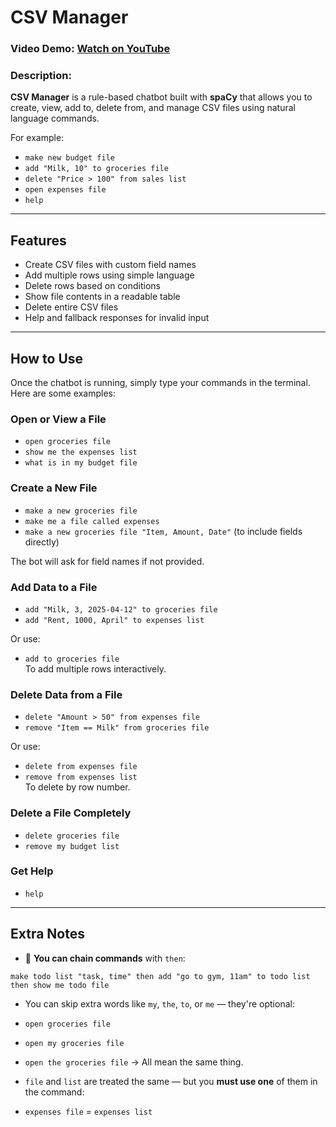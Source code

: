 # CSV Manager

### Video Demo: [Watch on YouTube](https://youtu.be/ncG8kf0L3Qg)

### Description:
**CSV Manager** is a rule-based chatbot built with **spaCy** that allows you to create, view, add to, delete from, and manage CSV files using natural language commands.

For example:
- `make new budget file`
- `add "Milk, 10" to groceries file`
- `delete "Price > 100" from sales list`
- `open expenses file`
- `help`

---

## Features

- Create CSV files with custom field names
- Add multiple rows using simple language
- Delete rows based on conditions
- Show file contents in a readable table
- Delete entire CSV files
- Help and fallback responses for invalid input

---

## How to Use

Once the chatbot is running, simply type your commands in the terminal. Here are some examples:

### Open or View a File
- `open groceries file`
- `show me the expenses list`
- `what is in my budget file`

### Create a New File
- `make a new groceries file`
- `make me a file called expenses`
- `make a new groceries file "Item, Amount, Date"` (to include fields directly)

The bot will ask for field names if not provided.

### Add Data to a File
- `add "Milk, 3, 2025-04-12" to groceries file`
- `add "Rent, 1000, April" to expenses list`

Or use:
- `add to groceries file`  
To add multiple rows interactively.

### Delete Data from a File
- `delete "Amount > 50" from expenses file`
- `remove "Item == Milk" from groceries file`

Or use:
- `delete from expenses file`  
- `remove from expenses list`  
To delete by row number.

### Delete a File Completely
- `delete groceries file`
- `remove my budget list`

### Get Help
- `help`

---

## Extra Notes

- 🔗 **You can chain commands** with `then`:

`make todo list "task, time" then add "go to gym, 11am" to todo list then show me todo file`


-  You can skip extra words like `my`, `the`, `to`, or `me` — they're optional:
- `open groceries file`
- `open my groceries file`
- `open the groceries file` → All mean the same thing.

-  `file` and `list` are treated the same — but you **must use one** of them in the command:
-  `expenses file` = `expenses list`




